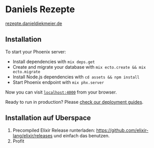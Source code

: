 # Daniels Rezepte

[rezepte.danieldiekmeier.de](http://rezepte.danieldiekmeier.de)

## Installation

To start your Phoenix server:

  * Install dependencies with `mix deps.get`
  * Create and migrate your database with `mix ecto.create && mix ecto.migrate`
  * Install Node.js dependencies with `cd assets && npm install`
  * Start Phoenix endpoint with `mix phx.server`

Now you can visit [`localhost:4000`](http://localhost:4000) from your browser.

Ready to run in production? Please [check our deployment guides](http://www.phoenixframework.org/docs/deployment).

## Installation auf Uberspace

1. Precompiled Elixir Release runterladen: https://github.com/elixir-lang/elixir/releases und einfach das benutzen.
2. Profit
